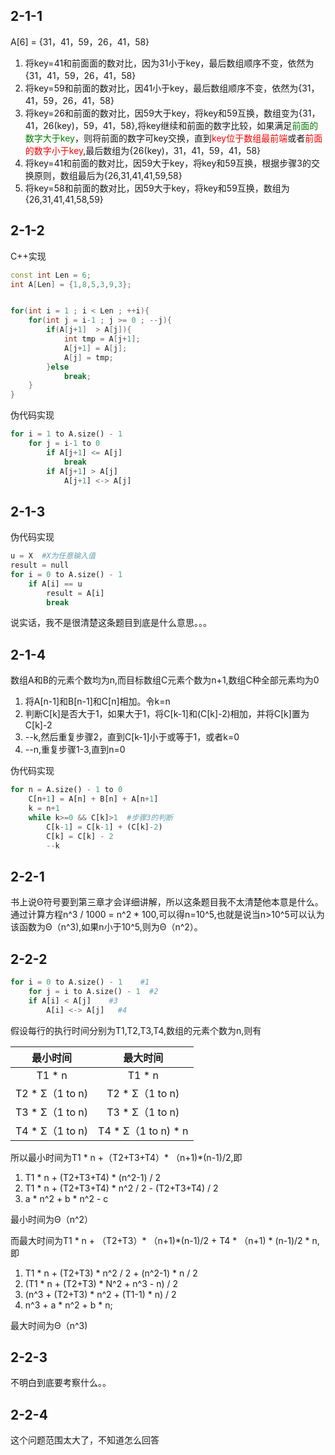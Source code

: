 ## 2-1-1

A[6] = {31，41，59，26，41，58}
1. 将key=41和前面面的数对比，因为31小于key，最后数组顺序不变，依然为{31，41，59，26，41，58}
2. 将key=59和前面的数对比，因41小于key，最后数组顺序不变，依然为{31，41，59，26，41，58}
3. 将key=26和前面的数对比，因59大于key，将key和59互换，数组变为{31，41，26(key)，59，41，58},将key继续和前面的数字比较，如果满足<font color=green>前面的数字大于key</font>，则将前面的数字可key交换，直到<font color=red>key位于数组最前端</font>或者<font color=red>前面的数字小于key</font>,最后数组为{26(key)，31，41，59，41，58}
4. 将key=41和前面的数对比，因59大于key，将key和59互换，根据步骤3的交换原则，数组最后为{26,31,41,41,59,58}
5. 将key=58和前面的数对比，因59大于key，将key和59互换，数组为{26,31,41,41,58,59}

## 2-1-2
C++实现
```c++
const int Len = 6;
int A[Len] = {1,8,5,3,9,3};


for(int i = 1 ; i < Len ; ++i){
    for(int j = i-1 ; j >= 0 ; --j){
	    if(A[j+1]  > A[j]){
		    int tmp = A[j+1];
		    A[j+1] = A[j];
		    A[j] = tmp;
	    }else
		    break;
	}
}
```
伪代码实现
```python
for i = 1 to A.size() - 1
    for j = i-1 to 0
        if A[j+1] <= A[j]
            break
        if A[j+1] > A[j]
            A[j+1] <-> A[j]
```

## 2-1-3

伪代码实现
```python
u = X  #X为任意输入值
result = null
for i = 0 to A.size() - 1
    if A[i] == u
        result = A[i]
        break
```
说实话，我不是很清楚这条题目到底是什么意思。。。

## 2-1-4

数组A和B的元素个数均为n,而目标数组C元素个数为n+1,数组C种全部元素均为0
1. 将A[n-1]和B[n-1]和C[n]相加。令k=n
2. 判断C[k]是否大于1，如果大于1，将C[k-1]和(C[k]-2)相加，并将C[k]置为C[k]-2
3. --k,然后重复步骤2，直到C[k-1]小于或等于1，或者k=0
4. --n,重复步骤1-3,直到n=0

伪代码实现
```python
for n = A.size() - 1 to 0
    C[n+1] = A[n] + B[n] + A[n+1]
    k = n+1
    while k>=0 && C[k]>1  #步骤3的判断
        C[k-1] = C[k-1] + (C[k]-2) 
        C[k] = C[k] - 2
        --k
```

## 2-2-1

书上说Θ符号要到第三章才会详细讲解，所以这条题目我不太清楚他本意是什么。通过计算方程n^3 / 1000 = n^2 * 100,可以得n=10^5,也就是说当n>10^5可以认为该函数为Θ（n^3),如果n小于10^5,则为Θ（n^2）。

## 2-2-2

```python
for i = 0 to A.size() - 1    #1
    for j = i to A.size() - 1  #2
    if A[i] < A[j]    #3
        A[i] <-> A[j]   #4
```
假设每行的执行时间分别为T1,T2,T3,T4,数组的元素个数为n,则有

| 最小时间 | 最大时间 |
| :----: | :----: |
| T1 * n | T1 * n |
| T2 * Σ（1 to n) | T2 * Σ（1 to n) |
| T3 * Σ（1 to n) | T3 * Σ（1 to n) |
| T4 * Σ（1 to n) | T4 * Σ（1 to n) * n |

所以最小时间为T1 * n +（T2+T3+T4）* （n+1)*(n-1)/2,即

1. T1 * n + (T2+T3+T4) * (n^2-1) / 2
2. T1 * n + (T2+T3+T4) * n^2 / 2 - (T2+T3+T4) / 2
3. a * n^2 + b * n^2 - c

最小时间为Θ（n^2）

而最大时间为T1 * n + （T2+T3）* （n+1)*(n-1)/2 + T4 * （n+1) * (n-1)/2 * n,即

1. T1 * n + (T2+T3) * n^2 / 2 + (n^2-1) * n / 2
2. (T1 * n + (T2+T3) * N^2 + n^3 - n) / 2
3. (n^3 + (T2+T3) * n^2 + (T1-1) * n) / 2
4. n^3 + a * n^2 + b * n;

最大时间为Θ（n^3)

## 2-2-3

不明白到底要考察什么。。

## 2-2-4

这个问题范围太大了，不知道怎么回答